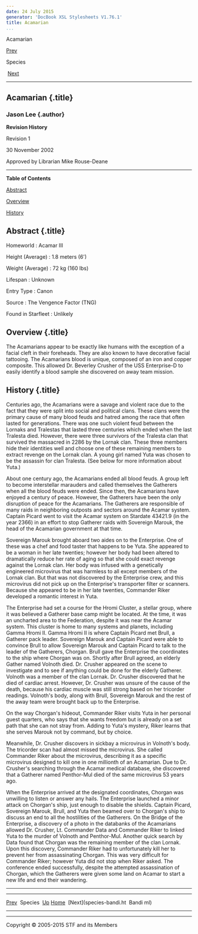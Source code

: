 ```yaml
---
date: 24 July 2015
generator: 'DocBook XSL Stylesheets V1.76.1'
title: Acamarian
...
```


Acamarian

[Prev](species.html) 

Species

 [Next](species-bandi.html)

* * * * *

Acamarian {.title}
---------

### Jason Lee {.author}

**Revision History**

Revision 1

30 November 2002

Approved by Librarian Mike Rouse-Deane

* * * * *

**Table of Contents**

[Abstract](species-acamarian.html#idp140478691455440)

[Overview](species-acamarian.html#idp140478691466800)

[History](species-acamarian.html#idp140478691468400)

Abstract {.title}
--------

 Homeworld 
:   Acamar III

 Height (Average) 
:   1.8 meters (6')

 Weight (Average) 
:   72 kg (160 lbs)

 Lifespan 
:   Unknown

 Entry Type 
:   Canon

 Source 
:   The Vengence Factor (TNG)

 Found in Starfleet 
:   Unlikely

Overview {.title}
--------

The Acamarians appear to be exactly like humans with the exception of a
facial cleft in their foreheads. They are also known to have decorative
facial tattooing. The Acamarians blood is unique, composed of an iron
and copper composite. This allowed Dr. Beverley Crusher of the USS
Enterprise-D to easily identify a blood sample she discovered on away
team mission.

History {.title}
-------

Centuries ago, the Acamarians were a savage and violent race due to the
fact that they were split into social and political clans. These clans
were the primary cause of many blood feuds and hatred among the race
that often lasted for generations. There was one such violent feud
between the Lornaks and Tralestas that lasted three centuries which
ended when the last Tralesta died. However, there were three survivors
of the Tralesta clan that survived the massacred in 2286 by the Lornak
clan. These three members hide their identities well and choose one of
these remaining members to extract revenge on the Lornak clan. A young
girl named Yuta was chosen to be the assassin for clan Tralesta. (See
below for more information about Yuta.)

About one century ago, the Acamarians ended all blood feuds. A group
left to become interstellar marauders and called themselves the
Gatherers when all the blood feuds were ended. Since then, the
Acamarians have enjoyed a century of peace. However, the Gatherers have
been the only disruption of peace for the Acamarians. The Gatherers are
responsible of many raids in neighboring outposts and sectors around the
Acamar system. Captain Picard went to visit the Acamar system on
Stardate 43421.9 (in the year 2366) in an effort to stop Gatherer raids
with Sovereign Marouk, the head of the Acamarian government at that
time.

Sovereign Marouk brought aboard two aides on to the Enterprise. One of
these was a chef and food taster that happens to be Yuta. She appeared
to be a woman in her late twenties; however her body had been altered to
dramatically reduce her rate of aging so that she could exact revenge
against the Lornak clan. Her body was infused with a genetically
engineered microvirus that was harmless to all except members of the
Lornak clan. But that was not discovered by the Enterprise crew, and
this microvirus did not pick up on the Enterprise's transporter filter
or scanners. Because she appeared to be in her late twenties, Commander
Riker developed a romantic interest in Yuta.

The Enterprise had set a course for the Hromi Cluster, a stellar group,
where it was believed a Gatherer base camp might be located. At the
time, it was an uncharted area to the Federation, despite it was near
the Acamar system. This cluster is home to many systems and planets,
including Gamma Hromi II. Gamma Hromi II is where Captain Picard met
Brull, a Gatherer pack leader. Sovereign Marouk and Captain Picard were
able to convince Brull to allow Sovereign Marouk and Captain Picard to
talk to the leader of the Gatherers, Chorgan. Brull gave the Enterprise
the coordinates to the ship where Chorgan was on. Shortly after Brull
agreed, an elderly Gather named Volnoth died. Dr. Crusher appeared on
the scene to investigate and to see if anything could be done for the
elderly Gatherer. Volnoth was a member of the clan Lornak. Dr. Crusher
discovered that he died of cardiac arrest. However, Dr. Crusher was
unsure of the cause of the death, because his cardiac muscle was still
strong based on her tricorder readings. Volnoth's body, along with
Brull, Sovereign Marouk and the rest of the away team were brought back
up to the Enterprise.

On the way Chorgan's hideout, Commander Riker visits Yuta in her
personal guest quarters, who says that she wants freedom but is already
on a set path that she can not stray from. Adding to Yuta's mystery,
Riker learns that she serves Marouk not by command, but by choice.

Meanwhile, Dr. Crusher discovers in sickbay a microvirus in Volnoth's
body. The tricorder scan had almost missed the microvirus. She called
Commander Riker about the microvirus, describing it as a specific
microvirus designed to kill one in one millionth of an Acamarian. Due to
Dr. Crusher's searching through the Acamar medical database, she
discovered that a Gatherer named Penthor-Mul died of the same microvirus
53 years ago.

When the Enterprise arrived at the designated coordinates, Chorgan was
unwilling to listen or answer any hails. The Enterprise launched a minor
attack on Chorgan's ship, just enough to disable the shields. Captain
Picard, Sovereign Marouk, Brull, and Yuta then beamed over to Chorgan's
ship to discuss an end to all the hostilities of the Gatherers. On the
Bridge of the Enterprise, a discovery of a photo in the databanks of the
Acamarians allowed Dr. Crusher, Lt. Commander Data and Commander Riker
to linked Yuta to the murder of Volnoth and Penthor-Mul. Another quick
search by Data found that Chorgan was the remaining member of the clan
Lornak. Upon this discovery, Commander Riker had to unfortunately kill
her to prevent her from assassinating Chorgan. This was very difficult
for Commander Riker; however Yuta did not stop when Riker asked. The
conference ended successfully, despite the attempted assassination of
Chorgan, which the Gatherers were given some land on Acamar to start a
new life and end their wandering.

* * * * *

  ------------------------ ------------------------ ------------------------
  [Prev](species.html)     Species 
  [Up](species.html)       [Home](../index.html)
   [Next](species-bandi.ht  Bandi
  ml)                      
  ------------------------ ------------------------ ------------------------

* * * * *

Copyright © 2005-2015 STF and its Members
